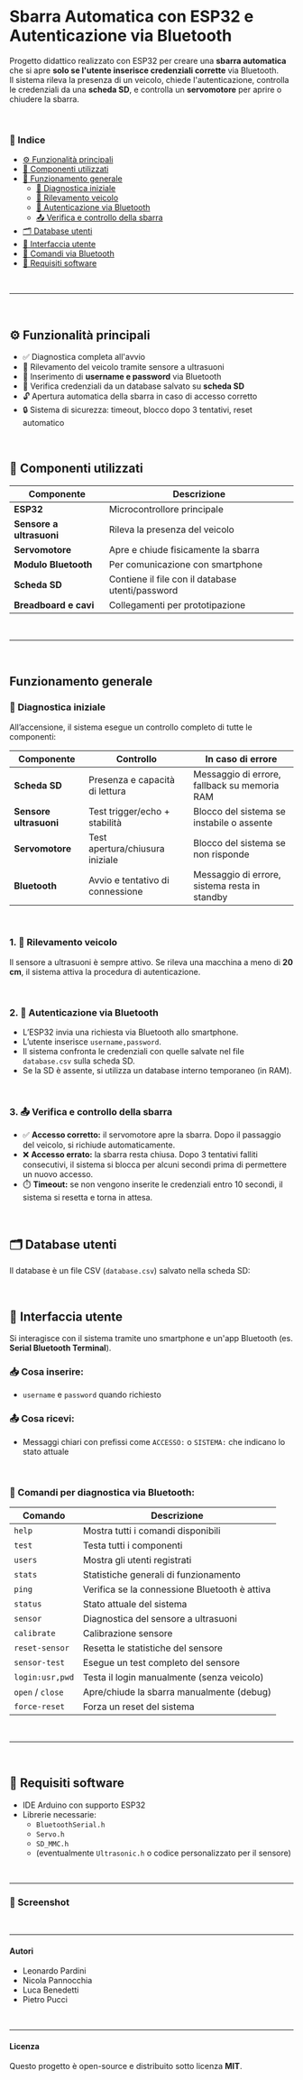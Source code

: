 #  Sbarra Automatica con ESP32 e Autenticazione via Bluetooth

Progetto didattico realizzato con ESP32 per creare una **sbarra automatica** che si apre **solo se l'utente inserisce credenziali corrette** via Bluetooth. </br>
Il sistema rileva la presenza di un veicolo, chiede l'autenticazione, controlla le credenziali da una **scheda SD**, e controlla un **servomotore** per aprire o chiudere la sbarra.

</br>

### 📑 Indice

- [⚙️ Funzionalità principali](#️-funzionalità-principali)
- [🧩 Componenti utilizzati](#️-componenti-utilizzati)
- [🔄 Funzionamento generale](#-funzionamento-generale)
  - [🧪 Diagnostica iniziale](#-diagnostica-iniziale)
  - [🚗 Rilevamento veicolo](#1-🚗-rilevamento-veicolo)
  - [🔐 Autenticazione via Bluetooth](#2-🔐-autenticazione-via-bluetooth)
  - [📤 Verifica e controllo della sbarra](#3-📤-verifica-e-controllo-della-sbarra)
- [🗂️ Database utenti](#️-database-utenti)
- [📲 Interfaccia utente](#-interfaccia-utente)
- [💬 Comandi via Bluetooth](#-comandi-per-diagnostica-via-bluetooth)
- [🧠 Requisiti software](#-requisiti-software)

</br>

---

</br>

## ⚙️ Funzionalità principali

- ✅ Diagnostica completa all'avvio
- 🚗 Rilevamento del veicolo tramite sensore a ultrasuoni
- 📲 Inserimento di **username e password** via Bluetooth
- 💾 Verifica credenziali da un database salvato su **scheda SD**
- 🔓 Apertura automatica della sbarra in caso di accesso corretto
- 🔒 Sistema di sicurezza: timeout, blocco dopo 3 tentativi, reset automatico

</br>

## 🧩 Componenti utilizzati

| Componente         | Descrizione                                               |
|--------------------|-----------------------------------------------------------|
| **ESP32**          | Microcontrollore principale                               |
| **Sensore a ultrasuoni** | Rileva la presenza del veicolo                     |
| **Servomotore**    | Apre e chiude fisicamente la sbarra                      |
| **Modulo Bluetooth** | Per comunicazione con smartphone                        |
| **Scheda SD**      | Contiene il file con il database utenti/password         |
| **Breadboard e cavi** | Collegamenti per prototipazione                      |

</br>

---

</br>

##  Funzionamento generale

### 🧪 Diagnostica iniziale

All’accensione, il sistema esegue un controllo completo di tutte le componenti:

| Componente        | Controllo                       | In caso di errore                             |
|-------------------|----------------------------------|-----------------------------------------------|
| **Scheda SD**     | Presenza e capacità di lettura   | Messaggio di errore, fallback su memoria RAM  |
| **Sensore ultrasuoni** | Test trigger/echo + stabilità | Blocco del sistema se instabile o assente     |
| **Servomotore**   | Test apertura/chiusura iniziale | Blocco del sistema se non risponde            |
| **Bluetooth**     | Avvio e tentativo di connessione | Messaggio di errore, sistema resta in standby |

</br>

### 1. 🚗 Rilevamento veicolo

Il sensore a ultrasuoni è sempre attivo. Se rileva una macchina a meno di **20 cm**, il sistema attiva la procedura di autenticazione.

</br>

### 2. 🔐 Autenticazione via Bluetooth

- L’ESP32 invia una richiesta via Bluetooth allo smartphone.
- L’utente inserisce `username,password`.
- Il sistema confronta le credenziali con quelle salvate nel file `database.csv` sulla scheda SD.
- Se la SD è assente, si utilizza un database interno temporaneo (in RAM).

</br>

### 3. 📤 Verifica e controllo della sbarra

- ✅ **Accesso corretto:** il servomotore apre la sbarra. Dopo il passaggio del veicolo, si richiude automaticamente.
- ❌ **Accesso errato:** la sbarra resta chiusa. Dopo 3 tentativi falliti consecutivi, il sistema si blocca per alcuni secondi prima di permettere un nuovo accesso.
- ⏱️ **Timeout:** se non vengono inserite le credenziali entro 10 secondi, il sistema si resetta e torna in attesa.

</br>

## 🗂️ Database utenti

Il database è un file CSV (`database.csv`) salvato nella scheda SD:

</br>

## 📲 Interfaccia utente

Si interagisce con il sistema tramite uno smartphone e un'app Bluetooth (es. **Serial Bluetooth Terminal**).

### 📥 Cosa inserire:
- `username` e `password` quando richiesto

### 📤 Cosa ricevi:
- Messaggi chiari con prefissi come `ACCESSO:` o `SISTEMA:` che indicano lo stato attuale

</br>

### 💬 Comandi per diagnostica via Bluetooth:

| Comando           | Descrizione                                        |
|-------------------|----------------------------------------------------|
| `help`            | Mostra tutti i comandi disponibili                 |
| `test`            | Testa tutti i componenti                           |
| `users`           | Mostra gli utenti registrati                       |
| `stats`           | Statistiche generali di funzionamento              |
| `ping`            | Verifica se la connessione Bluetooth è attiva     |
| `status`          | Stato attuale del sistema                          |
| `sensor`          | Diagnostica del sensore a ultrasuoni               |
| `calibrate`       | Calibrazione sensore                               |
| `reset-sensor`    | Resetta le statistiche del sensore                 |
| `sensor-test`     | Esegue un test completo del sensore                |
| `login:usr,pwd`   | Testa il login manualmente (senza veicolo)         |
| `open` / `close`  | Apre/chiude la sbarra manualmente (debug)          |
| `force-reset`     | Forza un reset del sistema                         |

</br>

---

</br> 

## 🧠 Requisiti software

- IDE Arduino con supporto ESP32
- Librerie necessarie:
  - `BluetoothSerial.h`
  - `Servo.h`
  - `SD_MMC.h`
  - (eventualmente `Ultrasonic.h` o codice personalizzato per il sensore)

</br>

---

### 📸 Screenshot


</br>

---

#### Autori

- Leonardo Pardini 
- Nicola Pannocchia   
- Luca Benedetti
- Pietro Pucci

</br>

---

#### Licenza

Questo progetto è open-source e distribuito sotto licenza **MIT**.

